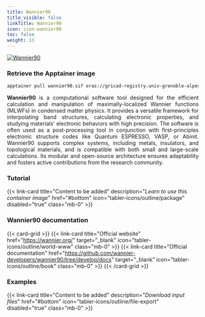 ```yaml
---
title: Wannier90
title_visible: false
linkTitle: Wannier90
icon: icon-wannier90
toc: false
weight: 13
---
```


<a href="https://wannier.org/" target="_blank" class="codes-pages-top-logo">
  <img alt="Wannier90" class="logo-wannier90"/>
</a>

### Retrieve the Apptainer image

```bash
apptainer pull wannier90.sif oras://gricad-registry.univ-grenoble-alpes.fr/diamond/apptainer/apptainer-singularity-projects/wannier90-from-guix.sif:latest
```

<div align="justify">

**Wannier90** is a computational software tool designed for the efficient calculation and manipulation of maximally-localized Wannier functions (MLWFs) in condensed matter physics. It provides a versatile framework for interpolating band structures, calculating electronic properties, and studying materials' electronic behaviors with high precision. The software is often used as a post-processing tool in conjunction with first-principles electronic structure codes like Quantum ESPRESSO, VASP, or Abinit. Wannier90 supports complex systems, including metals, insulators, and topological materials, and is compatible with both small and large-scale calculations. Its modular and open-source architecture ensures adaptability and fosters active contributions from the research community.

</div>

<h3 class="mb-1">Tutorial</h3>

{{< link-card title="Content to be added" description="<i>Learn to use this container image</i>" href="#bottom" icon="tabler-icons/outline/package" disabled="true" class="mb-0" >}}

<h3 class="mb-1 mt-3">Wannier90 documentation</h3>

{{< card-grid >}}
{{< link-card title="Official website" href="https://wannier.org/" target="_blank" icon="tabler-icons/outline/world-www" class="mb-0" >}}
{{< link-card title="Official documentation" href="https://github.com/wannier-developers/wannier90/tree/develop/docs" target="_blank" icon="tabler-icons/outline/book" class="mb-0" >}}
{{< /card-grid >}}

<h3 class="mb-1 mt-3">Examples</h3>

{{< link-card title="Content to be added" description="<i>Download input files</i>" href="#bottom" icon="tabler-icons/outline/file-export" disabled="true" class="mb-0" >}}
